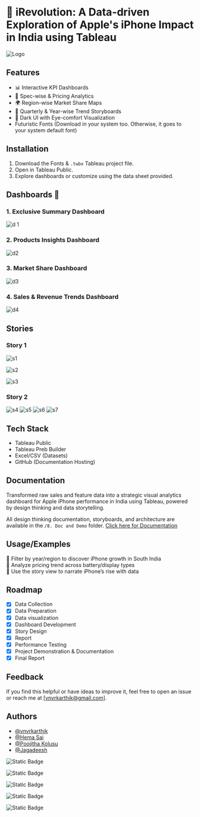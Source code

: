 # 📱 iRevolution: A Data-driven Exploration of Apple's iPhone Impact in India using Tableau


![Logo](https://wallpapers.com/images/hd/gradient-apple-logo-cxx699meb8bluoyw.jpg)



## Features
- 📊 Interactive KPI Dashboards
- 🧠 Spec-wise & Pricing Analytics 
- 🌍 Region-wise Market Share Maps
- 📅 Quarterly & Year-wise Trend Storyboards
- 🎨 Dark UI with Eye-comfort Visualization
- Futuristic Fonts (Download in your system too. Otherwise, it goes to your system default font)

## Installation
1. Download the Fonts &  `.twbx` Tableau project file.
2. Open in Tableau Public.
3. Explore dashboards or customize using the data sheet provided.

## Dashboards 📸

### 1. Exclusive Summary Dashboard 
![d 1](https://i.ibb.co/0VdbBnSj/Dashboard-1.png)

### 2. Products Insights Dashboard
![d2](https://i.ibb.co/bjW957yt/Dashboard-2.png)

### 3. Market Share Dashboard
![d3](https://i.ibb.co/RTz4HnG2/Dashboard-4.png)

### 4. Sales & Revenue Trends Dashboard
![d4](https://i.ibb.co/wNy8T6yV/Dashboard-4.png)

## Stories

### Story 1
![s1](https://i.ibb.co/Pzc5SqCs/Story1-1.png)

![s2](https://i.ibb.co/1YCVmkw0/Story1-2.png)

![s3](https://i.ibb.co/TyMJLM5/Story1-3.png)

### Story 2
![s4](https://i.ibb.co/S4LCJmf0/Story2-1.png)
![s5](https://i.ibb.co/99nY0zX6/Story2-2.png)
![s6](https://i.ibb.co/ycF45HsD/Story2-3.png)
![s7](https://i.ibb.co/zHB15PRY/Story2-4.png)
## Tech Stack

- Tableau Public  
- Tableau Preb Builder
- Excel/CSV (Datasets)  
- GitHub (Documentation Hosting)



## Documentation

Transformed raw sales and feature data into a strategic visual analytics dashboard for Apple iPhone performance in India using Tableau, powered by design thinking and data storytelling.

All design thinking documentation, storyboards, and architecture are available in the `/8. Doc and Demo` folder.
[ Click here for Documentation](https://drive.google.com/file/d/15AN1bvYyUA-HEF-wuXahXbG53zrtS0wa/view?usp=drive_link)

## Usage/Examples
📌 Filter by year/region to discover iPhone growth in South India  
📌 Analyze pricing trend across battery/display types  
📌 Use the story view to narrate iPhone’s rise with data  

## Roadmap
- [x] Data Collection  
- [x] Data Preparation
- [x] Data visualization 
- [x] Dashboard Development  
- [x] Story Design  
- [x] Report
- [x] Performance Testing
- [x] Project Demonstration & Documentation
- [x] Final Report

## Feedback

If you find this helpful or have ideas to improve it, feel free to open an issue or reach me at [vnvrkarthik@gmail.com].


## Authors

- [@vnvrkarthik](https://www.linkedin.com/in/vnvrkarthik/)
- [@Hema Sai]()
- [@Poojitha Kolusu]()
- [@Jagadeesh]()




![Static Badge](https://img.shields.io/badge/Tableau-1c0c6f?style=plastic) 

![Static Badge](https://img.shields.io/badge/Data_Visualization-310a59?style=plastic)

![Static Badge](https://img.shields.io/badge/Data_Analysis-360421?style=plastic)

![Static Badge](https://img.shields.io/badge/Dashboards_&_Stories-300520?style=plastic)

![Static Badge](https://img.shields.io/badge/UI/UX-0a0420?style=plastic)

